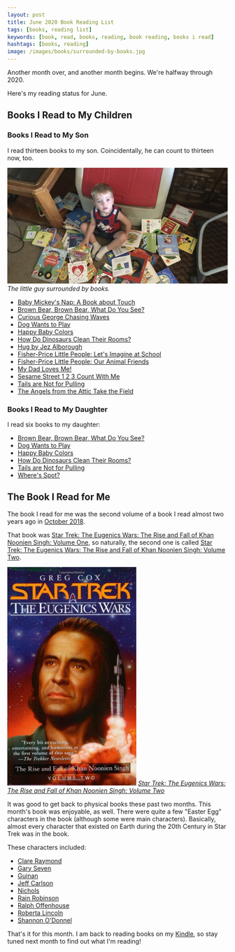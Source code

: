 ```yaml
---
layout: post
title: June 2020 Book Reading List
tags: [books, reading list]
keywords: [book, read, books, reading, book reading, books i read]
hashtags: [books, reading]
image: /images/books/surrounded-by-books.jpg
---
```


Another month over, and another month begins. We're halfway through 2020.

Here's my reading status for June.

## Books I Read to My Children

### Books I Read to My Son

I read thirteen books to my son. Coincidentally, he can count to thirteen now, too.

![The little guy surrounded by books.](/images/books/surrounded-by-books.jpg)
*The little guy surrounded by books.*

* [Baby Mickey's Nap: A Book about Touch](https://affiliates.abebooks.com/c/2462910/77416/2029?u=https://www.abebooks.com/products/isbn/9780717266050/30651721927)
* [Brown Bear, Brown Bear, What Do You See?](https://affiliates.abebooks.com/c/2462910/77416/2029?u=https://www.abebooks.com/products/isbn/9780805002010/30669713207)
* [Curious George Chasing Waves](https://affiliates.abebooks.com/c/2462910/77416/2029?u=https://www.abebooks.com/products/isbn/9780544240049/30327597400)
* [Dog Wants to Play](https://affiliates.abebooks.com/c/2462910/77416/2029?u=https://www.abebooks.com/products/isbn/9780670016334/30380744518)
* [Happy Baby Colors](https://affiliates.abebooks.com/c/2462910/77416/2029?u=https://www.abebooks.com/products/isbn/9780312490478/30652395544)
* [How Do Dinosaurs Clean Their Rooms?](https://affiliates.abebooks.com/c/2462910/77416/2029?u=https://www.abebooks.com/products/isbn/9780439649506/30665491658)
* [Hug by Jez Alborough](https://affiliates.abebooks.com/c/2462910/77416/2029?u=https://www.abebooks.com/products/isbn/9780763645106/30651719329)
* [Fisher-Price Little People: Let's Imagine at School](https://affiliates.abebooks.com/c/2462910/77416/2029?u=https://www.abebooks.com/products/isbn/9780794434670/30645041872)
* [Fisher-Price Little People: Our Animal Friends](https://affiliates.abebooks.com/c/2462910/77416/2029?u=https://www.abebooks.com/products/isbn/9780794418786/30665586366)
* [My Dad Loves Me!](https://affiliates.abebooks.com/c/2462910/77416/2029?u=https://www.abebooks.com/products/isbn/9781934082843/30498523639)
* [Sesame Street 1 2 3 Count With Me](https://affiliates.abebooks.com/c/2462910/77416/2029?u=https://www.abebooks.com/products/isbn/9780375832277/30575413014)
* [Tails are Not for Pulling](https://affiliates.abebooks.com/c/2462910/77416/2029?u=https://www.abebooks.com/products/isbn/9781575421803/30655916919)
* [The Angels from the Attic Take the Field](https://www.amazon.com/Angels-Attic-Mark-Marderosian/dp/B074HJQ35L?tag=hendrixjoseph-20)

### Books I Read to My Daughter

I read six books to my daughter:

* [Brown Bear, Brown Bear, What Do You See?](https://affiliates.abebooks.com/c/2462910/77416/2029?u=https://www.abebooks.com/products/isbn/9780805002010/30669713207)
* [Dog Wants to Play](https://affiliates.abebooks.com/c/2462910/77416/2029?u=https://www.abebooks.com/products/isbn/9780670016334/30380744518)
* [Happy Baby Colors](https://affiliates.abebooks.com/c/2462910/77416/2029?u=https://www.abebooks.com/products/isbn/9780312490478/30652395544)
* [How Do Dinosaurs Clean Their Rooms?](https://affiliates.abebooks.com/c/2462910/77416/2029?u=https://www.abebooks.com/products/isbn/9780439649506/30665491658)
* [Tails are Not for Pulling](https://affiliates.abebooks.com/c/2462910/77416/2029?u=https://www.abebooks.com/products/isbn/9781575421803/30655916919)
* [Where's Spot?](https://affiliates.abebooks.com/c/2462910/77416/2029?u=https://www.abebooks.com/products/isbn/9780140507409/30663130107)

## The Book I Read for Me

The book I read for me was the second volume of a book I read almost two years ago in [October 2018](https://www.joehxblog.com/october-2018-book-reading-list/).

That book was [Star Trek: The Eugenics Wars: The Rise and Fall of Khan Noonien Singh: Volume One](https://affiliates.abebooks.com/c/2462910/77416/2029?u=https://www.abebooks.com/products/isbn/9780743406420/30193774623), so naturally, the second one is called [Star Trek: The Eugenics Wars: The Rise and Fall of Khan Noonien Singh: Volume Two](https://affiliates.abebooks.com/c/2462910/77416/2029?u=https://www.abebooks.com/products/isbn/9780743406444).

![Star Trek: The Eugenics Wars: The Rise and Fall of Khan Noonien Singh: Volume 2](/images/books/star-trek-the-eugenics-war-volume-two.jpg)
*[Star Trek: The Eugenics Wars: The Rise and Fall of Khan Noonien Singh: Volume Two](https://affiliates.abebooks.com/c/2462910/77416/2029?u=https://www.abebooks.com/products/isbn/9780743406444)*

It was good to get back to physical books these past two months. This month's book was enjoyable, as well. There were quite a few "Easter Egg" characters in the book (although some were main characters). Basically, almost every character that existed on Earth during the 20th Century in Star Trek was in the book.

These characters included:

* [Clare Raymond](https://memory-alpha.fandom.com/wiki/Clare_Raymond)
* [Gary Seven](https://memory-alpha.fandom.com/wiki/Gary_Seven)
* [Guinan](https://memory-alpha.fandom.com/wiki/Guinan)
* [Jeff Carlson](https://memory-alpha.fandom.com/wiki/Jeff_Carlson)
* [Nichols](https://memory-alpha.fandom.com/wiki/Nichols)
* [Rain Robinson](https://memory-alpha.fandom.com/wiki/Rain_Robinson)
* [Ralph Offenhouse](https://memory-alpha.fandom.com/wiki/Ralph_Offenhouse)
* [Roberta Lincoln](https://memory-alpha.fandom.com/wiki/Roberta_Lincoln)
* [Shannon O'Donnel](https://memory-alpha.fandom.com/wiki/Shannon_O%27Donnel)

That's it for this month. I am back to reading books on my [Kindle](https://amzn.to/2Z4ryKq), so stay tuned next month to find out what I'm reading!